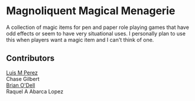 # Magnoliquent Magical Menagerie
A collection of magic items for pen and paper role playing games that have odd effects or seem to have very situational uses.  I personally plan to use this when players want a magic item and I can't think of one.

## Contributors
[Luis M Perez](https://github.com/LuiMoiPer)\
Chase Gilbert\
[Brian O'Dell](https://github.com/brian-o)\
Raquel A Abarca Lopez
